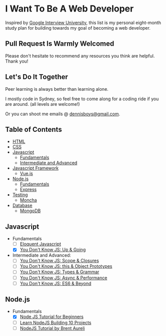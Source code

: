# I Want To Be A Web Developer

Inspired by [Google Interview University](https://github.com/jwasham/google-interview-university/blob/master/README.md), this list is my personal eight-month study plan for building towards my goal of becoming a web developer. 

## Pull Request Is Warmly Welcomed

Please don't hesitate to recommend any resources you think are helpful. Thank you!

## Let's Do It Together

Peer learning is always better than learning alone.

I mostly code in Sydney, so feel free to come along for a coding ride if you are around. (all levels are welcome!)

Or you can shoot me emails @ dennisboys@gmail.com.

## Table of Contents

- [HTML](#html)
- [CSS](#css)
- [Javascript](#javascript)
  - [Fundamentals](#jsfundamentals)
  - [Intermediate and Advanced](#intermediate-and-advanced)
- [Javascript Framework](#javascript-framework)
  - [Vue.js](#vue.js)
- [Node.js](#nodejs)  
  - [Fundamentals](#nodejsfundamentals)
  - [Express](#express)    
- [Testing](#testing)
  - [Moncha](#moncha)
- [Database](#database)
  - [MongoDB](#mongodb)
    
## Javascript  
  - <a name="jsfundamentals">Fundamentals</a>
    - [ ] [Eloquent Javascript](https://www.amazon.com.au/d/ebook/Eloquent-JavaScript-Modern-Introduction-Programming-Marijn-Haverbeke/B00QL616UU/ref=sr_1_1?ie=UTF8&qid=1481852620&sr=8-1&keywords=eloquent+javascript)
    - [x] [You Don't Know JS: Up & Going](https://github.com/getify/You-Dont-Know-JS/blob/master/up%20&%20going/README.md#you-dont-know-js-up--going)    
  - Intermediate and Advanced:
    - [ ] [You Don't Know JS: Scope & Closures](https://github.com/getify/You-Dont-Know-JS/blob/master/scope%20&%20closures/README.md#you-dont-know-js-scope--closures)
    - [ ] [You Don't Know JS: this & Object Prototypes](https://github.com/getify/You-Dont-Know-JS/blob/master/this%20&%20object%20prototypes/README.md#you-dont-know-js-this--object-prototypes)
    - [ ] [You Don't Know JS: Types & Grammar](https://github.com/getify/You-Dont-Know-JS/blob/master/types%20&%20grammar/README.md#you-dont-know-js-types--grammar)
    - [ ] [You Don't Know JS: Async & Performance](https://github.com/getify/You-Dont-Know-JS/blob/master/async%20&%20performance/README.md#you-dont-know-js-async--performance)
    - [ ] [You Don't Know JS: ES6 & Beyond](https://github.com/getify/You-Dont-Know-JS/blob/master/es6%20&%20beyond/README.md#you-dont-know-js-es6--beyond)
  
## Node.js
  - <a name="nodejsfundamentals">Fundamentals</a>
    - [x] [Node JS Tutorial for Beginners](https://www.youtube.com/playlist?list=PL4cUxeGkcC9gcy9lrvMJ75z9maRw4byYp)
    - [ ] [Learn NodeJS Building 10 Projects](https://www.youtube.com/playlist?list=PLO-hrPk0zuI18xlF_480s6UiaGD7hBqJa)
    - [ ] [NodeJS Tutorial by Brent Aureli](https://www.youtube.com/playlist?list=PLZm85UZQLd2Q946FgnllFFMa0mfQLrYDL)
